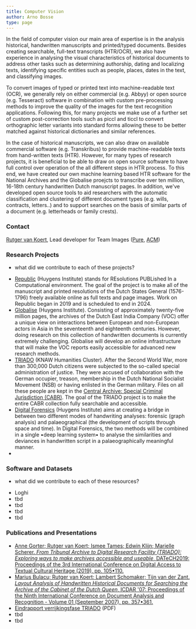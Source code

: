 ```yaml
---
title: Computer Vision
author: Arno Bosse
type: page
---
```

In the field of computer vision our main area of expertise is in  the analysis historical, handwritten manuscripts and printed/typed documents. Besides creating searchable, full-text transcripts (HTR/OCR), we also have experience in analysing the visual characteristics of historical documents to address other tasks such as determining authorship, dating and localizing texts, identifying specific entities such as people, places, dates in the text, and classifying images.

To convert images of typed or printed text into machine-readable text (OCR), we generally rely on either commercial (e.g. Abbyy) or open source (e.g. Tesseract) software in combination with custom pre-processing methods to improve the quality of the images for the text recognition applications. Following this, for many projects we make use of a further set of custom post-correction tools such as piccl and ticcl to convert orthographic letter variants into standard forms allowing these to be better matched against historical dictionaries and similar references.

In the case of historical manuscripts, we can also draw on available commercial software (e.g. Transkribus) to provide machine-readable texts from hand-written texts (HTR). However, for many types of research projects, it is beneficial to be able to draw on open source software to have full control over operation of the all different steps in HTR process. To this end, we have created our own machine learning based HTR software for the National Archives and the Globalise proejcts to transcribe over ten million, 16-18th century handwritten Dutch manuscript pages. In addition, we've developed open source tools to aid researchers with the automatic classification and clustering of different document types (e.g. wills, contracts, letters..) and to support searches on the basis of similar parts of a document (e.g. letterheads or family crests).


### Contact

[Rutger van Koert](mailto:rutger.van.koert@di.huc.knaw.nl), Lead developer for Team Images ([Pure](https://pure.knaw.nl/portal/en/persons/rutger-koert-van), [ACM](https://dl.acm.org/profile/81339533737))

### Research Projects

+ what did we contribute to each of these projects?

- [Republic](https://en.huygens.knaw.nl/projecten/resoluties-staten-generaal-1576-1796-de-oerbronnen-van-de-parlementaire-democratie/?noredirect=en_GB) (Huygens Institute) stands for REsolutions PUBLished In a Computational environment. The goal of the project is to make all of the manuscript and printed resolutions of the Dutch States General (1576-1796) freely available online as full texts and page images. Work on Republic began in 2019 and is scheduled to end in 2024.
- [Globalise](https://globalise.huygens.knaw.nl) (Huygens Institute). Consisting of approximately twenty-five million pages, the archives of the Dutch East India Company (VOC) offer a unique view on interactions between European and non-European actors in Asia in the seventeenth and eighteenth centuries. However, doing research on this collection of handwritten documents is currently extremely challenging. Globalise will develop an online infrastructure that will make the VOC reports easily accessible for advanced new research methods.
- [TRIADO](https://www.oorlogsbronnen.nl/nieuws/veelbelovende-resultaten-onderzoek-naar-digitaal-doorzoekbaar-maken-cabr) (KNAW Humanities Cluster). After the Second World War, more than 300,000 Dutch citizens were subjected to the so-called special administration of justice. They were accused of collaboration with the German occupier, treason, membership in the Dutch National Socialist Movement (NSB) or having enlisted in the German military. Files on all these people are kept in the [Central Archive: Special Criminal Jurisdiction (CABR)](https://www.nationaalarchief.nl/onderzoeken/zoekhulpen/tweede-wereldoorlog-centraal-archief-bijzondere-rechtspleging-cabr). The goal of the TRIADO project is to make the entire CABR collection fully searchable and accessible.
- [Digital Forensics](https://www.huygens.knaw.nl/projecten/digital-forensics-for-historical-documents/?noredirect=nl_NL) (Huygens Institute) aims at creating a bridge in between two different modes of handwriting analyses: forensic (graph analysis) and palaeographical (the development of scripts through space and time). In Digital Forensics, the two methods will be combined in a single •deep learning system• to analyse the similarities and deviances in handwritten script in a palaeographically meaningful manner.
-
### Software and Datasets

+ what did we contribute to each of these resources?

- Loghi
- tbd
- tbd
- tbd
- tbd

### Publications and Presentations


- [Anne Gorter; Rutger van Koert; Ismee Tames; Edwin Klijn; Marielle Scherer. _From Tribunal Archive to Digital Research Facility (TRIADO): Exploring ways to make archives accessible and useable_, DATeCH2019: Proceedings of the 3rd International Conference on Digital Access to Textual Cultural Heritage (2019), pp. 105•110.](https://doi.org/10.1145/3322905.3322906)
 - [Marius Bulacu; Rutger van Koert; Lambert Schomaker; Tijn van der Zant. _Layout Analysis of Handwritten Historical Documents for Searching the Archive of the Cabinet of the Dutch Queen_, ICDAR '07: Proceedings of the Ninth International Conference on Document Analysis and Recognition - Volume 01 (September 2007), pp. 357•361.](https://dl.acm.org/doi/10.5555/1304595.1304749)
- [Eindrapport verrijkingsfase TRIADO](https://www.oorlogsbronnen.nl/sites/default/files/20190517_eindrapportTRIADO%20verrijkingsfase_0.pdf) (PDF)
- tbd
- tbd
